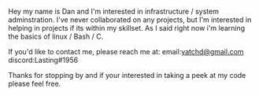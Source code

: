 
Hey my name is Dan and I'm interested in infrastructure / system adminstration. I've never collaborated on any projects, but I'm interested in helping in projects if its within my skillset. As I said right now i'm learning the basics of linux / Bash / C.

If you'd like to contact me, please reach me at:
email:yatchd@gmail.com 
discord:Lasting#1956

Thanks for stopping by and if your interested in taking a peek at my code please feel free.
